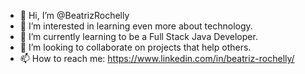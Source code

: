 - 👋 Hi, I’m @BeatrizRochelly
- 👀 I’m interested in learning even more about technology.
- 🌱 I’m currently learning to be a Full Stack Java Developer.
- 💞️ I’m looking to collaborate on projects that help others.
- 📫 How to reach me: https://www.linkedin.com/in/beatriz-rochelly/

<!---
BeatrizRochelly/BeatrizRochelly is a ✨ special ✨ repository because its `README.md` (this file) appears on your GitHub profile.
You can click the Preview link to take a look at your changes.
--->

